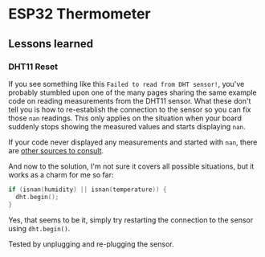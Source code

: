 # ESP32 Thermometer

## Lessons learned

### DHT11 Reset

If you see something like this `Failed to read from DHT sensor!`, you've probably
stumbled upon one of the many pages sharing the same example code on reading
measurements from the DHT11 sensor. What these don't tell you is how to re-establish
the connection to the sensor so you can fix those `nan` readings. This only
applies on the situation when your board suddenly stops showing the measured values
and starts displaying `nan`.

If your code never displayed any measurements and started with `nan`, there are
[other sources to consult](https://randomnerdtutorials.com/solved-dht11-dht22-failed-to-read-from-dht-sensor/).

And now to the solution, I'm not sure it covers all possible situations, but it
works as a charm for me so far:

```C
if (isnan(humidity) || isnan(temperature)) {
  dht.begin();
}
```

Yes, that seems to be it, simply try restarting the connection to the sensor using
`dht.begin()`.

Tested by unplugging and re-plugging the sensor.
